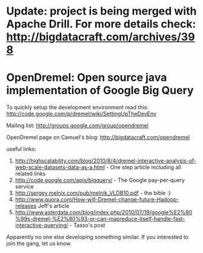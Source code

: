 # Update: project is being merged with Apache Drill. For more details check: http://bigdatacraft.com/archives/398 #



# OpenDremel: Open source java implementation of Google Big Query #

To quickly setup the development environment read this: http://code.google.com/p/dremel/wiki/SettingUpTheDevEnv

Mailing list: http://groups.google.com/group/opendremel

OpenDremel page on Camuel's blog: http://bigdatacraft.com/opendremel



useful links:

  1. http://highscalability.com/blog/2010/8/4/dremel-interactive-analysis-of-web-scale-datasets-data-as-a.html - One step article including all related links
  1. http://code.google.com/apis/bigquery/ - The Google pay-per-query service
  1. http://sergey.melnix.com/pub/melnik_VLDB10.pdf - the bible :)
  1. http://www.quora.com/How-will-Dremel-change-future-Hadoop-releases Jeff's article
  1. http://www.asterdata.com/blog/index.php/2010/07/19/google%E2%80%99s-dremel-%E2%80%93-or-can-mapreduce-itself-handle-fast-interactive-querying/ - Tasso's post

Apparently no one else developing something similar. If you interested to join the gang, let us know.